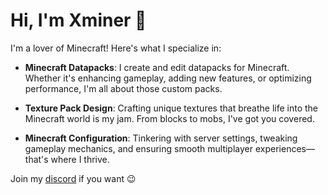 # Hi, I'm Xminer 👋

I'm a lover of Minecraft! Here's what I specialize in:

- **Minecraft Datapacks**: I create and edit datapacks for Minecraft. Whether it's enhancing gameplay, adding new features, or optimizing performance, I'm all about those custom packs.

- **Texture Pack Design**: Crafting unique textures that breathe life into the Minecraft world is my jam. From blocks to mobs, I've got you covered.

- **Minecraft Configuration**: Tinkering with server settings, tweaking gameplay mechanics, and ensuring smooth multiplayer experiences—that's where I thrive.

Join my [discord](https://discord.gg/qaWXk9cbwW) if you want 😉
